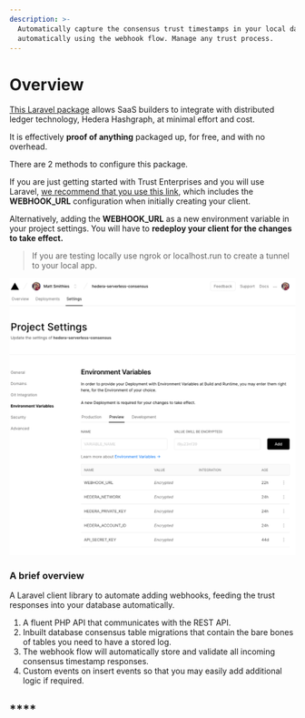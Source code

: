 ```yaml
---
description: >-
  Automatically capture the consensus trust timestamps in your local database,
  automatically using the webhook flow. Manage any trust process.
---
```


# Overview

[This Laravel package](https://github.com/trustenterprises/laravel-hashgraph) allows SaaS builders to integrate with distributed ledger technology, Hedera Hashgraph, at minimal effort and cost.

It is effectively **proof of anything** packaged up, for free, and with no overhead.

There are 2 methods to configure this package.

If you are just getting started with Trust Enterprises and you will use Laravel, [we recommend that you use this link](https://vercel.com/new/git/external?repository-url=https%3A%2F%2Fgithub.com%2Ftrustenterprises%2Fhedera-serverless-api\&env=HEDERA_ACCOUNT_ID,HEDERA_PRIVATE_KEY,API_SECRET_KEY,HEDERA_NETWORK,WEBHOOK_URL\&envDescription=Enter%20your%20account%20id%20and%20private%20key%20from%20the%20hedera%20portal.%20The%20API%20secret%20is%20your%20authentication%20key%20to%20communicate%20with%20your%20API%2C%20create%20a%20secure%20string%20of%20at%20least%2010%20characters.\&envLink=https%3A%2F%2Fdocs.trust.enterprises%2Fdeployment%2Fenvironment-variables\&redirect-url=https%3A%2F%2Fdocs.trust.enterprises%2Frest-api%2Foverview), which includes the **WEBHOOK_URL** configuration when initially creating your client.

Alternatively, adding the **WEBHOOK_URL** as a new environment variable in your project settings. You will have to **redeploy your client for the changes to take effect.**

> If you are testing locally use ngrok or localhost.run to create a tunnel to your local app.

![](<../.gitbook/assets/Screenshot 2020-10-13 at 13.43.04.png>)

### A brief overview

A Laravel client library to automate adding webhooks, feeding the trust responses into your database automatically.

1. A fluent PHP API that communicates with the REST API.
2. Inbuilt database consensus table migrations that contain the bare bones of tables you need to have a stored log. 
3. The webhook flow will automatically store and validate all incoming consensus timestamp responses.
4. Custom events on insert events so that you may easily add additional logic if required.

## \*\*\*\*
